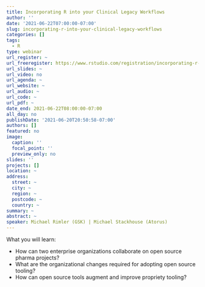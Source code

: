 ```yaml
---
title: Incorporating R into your Clinical Legacy Workflows
author: ''
date: '2021-06-22T07:00:00-07:00'
slug: incorporating-r-into-your-clinical-legacy-workflows
categories: []
tags:
  - R
type: webinar
url_register: ~
url_freeregister: https://www.rstudio.com/registration/incorporating-r-into-your-clinical-legacy-workflows/
url_slides: ~
url_video: no
url_agenda: ~
url_website: ~
url_audio: ~
url_code: ~
url_pdf: ~
date_end: 2021-06-22T08:00:00-07:00
all_day: no
publishDate: '2021-06-20T20:50:58-07:00'
authors: []
featured: no
image:
  caption: ''
  focal_point: ''
  preview_only: no
slides: ''
projects: []
location: ~
address:
  street: ~
  city: ~
  region: ~
  postcode: ~
  country: ~
summary: ~
abstract: ~
speaker: Michael Rimler (GSK) | Michael Stackhouse (Atorus)
---
```

<!--more-->
What you will learn:  

- How can two enterprise organizations collaborate on open source pharma projects?  
- What are the organizational changes required for adopting open source tooling?  
- How can open source tools augment and improve propriety tooling?  

